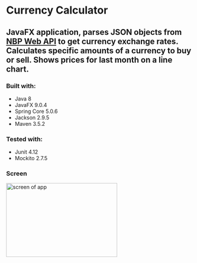# Currency Calculator

## JavaFX application, parses JSON objects from <a href="http://api.nbp.pl/">NBP Web API</a> to get currency exchange rates. Calculates specific amounts of a currency to buy or sell. Shows prices for last month on a line chart.

### Built with:
* Java 8
* JavaFX 9.0.4
* Spring Core 5.0.6
* Jackson 2.9.5
* Maven 3.5.2

### Tested with:
* Junit 4.12
* Mockito 2.7.5

### Screen
<img src="https://i.imgur.com/K2OlQ0P.png" alt="screen of app" height="200" width="300">